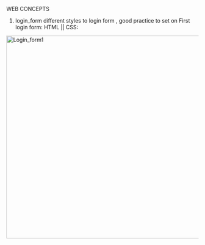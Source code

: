WEB CONCEPTS
1) login_form
 different styles to login form , good practice to set on
 First login form: HTML || CSS:

<img width="531" alt="Login_form1" src="https://github.com/nancie6695/Web_Learning/assets/131928695/b60a9022-a698-4378-9c74-7fe98f4ab91d">
 

 
